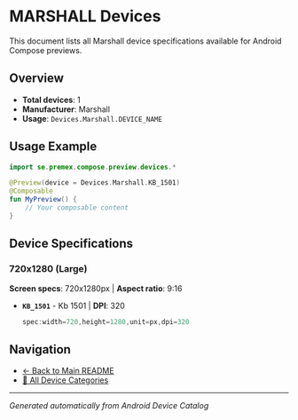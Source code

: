 # MARSHALL Devices

This document lists all Marshall device specifications available for Android Compose previews.

## Overview

- **Total devices**: 1
- **Manufacturer**: Marshall
- **Usage**: `Devices.Marshall.DEVICE_NAME`

## Usage Example

```kotlin
import se.premex.compose.preview.devices.*

@Preview(device = Devices.Marshall.KB_1501)
@Composable
fun MyPreview() {
    // Your composable content
}
```

## Device Specifications

### 720x1280 (Large)

**Screen specs**: 720x1280px | **Aspect ratio**: 9:16

- **`KB_1501`** - Kb 1501 | **DPI**: 320
  ```kotlin
  spec:width=720,height=1280,unit=px,dpi=320
  ```

## Navigation

- [← Back to Main README](../../README.md)
- [📱 All Device Categories](../README.md)

---
*Generated automatically from Android Device Catalog*
